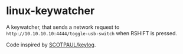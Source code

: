 # linux-keywatcher

A keywatcher, that sends a network request to `http://10.10.10.10:4444/toggle-usb-switch` when RSHIFT is pressed.

Code inspired by [SCOTPAUL/keylog](https://github.com/SCOTPAUL/keylog).

